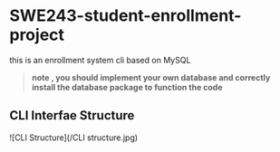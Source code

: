 # SWE243-student-enrollment-project

this is an enrollment system cli based on MySQL
> **note , you should implement your own database and correctly install the database package to function the code**

## CLI Interfae Structure
![CLI Structure](/CLI structure.jpg)
